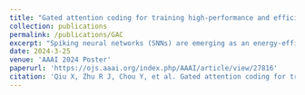 ```yaml
---
title: "Gated attention coding for training high-performance and efficient spiking neural networks"
collection: publications
permalink: /publications/GAC
excerpt: "Spiking neural networks (SNNs) are emerging as an energy-efficient alternative to traditional artificial neural networks (ANNs) due to their unique spike-based event-driven nature. Coding is crucial in SNNs as it converts external input stimuli into spatio-temporal feature sequences. However, most existing deep SNNs rely on direct coding that generates powerless spike representation and lacks the temporal dynamics inherent in human vision. Hence, we introduce Gated Attention Coding (GAC), a plug-and-play module that leverages the multi-dimensional gated attention unit to efficiently encode inputs into powerful representations before feeding them into the SNN architecture. GAC functions as a preprocessing layer that does not disrupt the spike-driven nature of the SNN, making it amenable to efficient neuromorphic hardware implementation with minimal modifications. Through an observer model theoretical analysis, we demonstrate GAC's attention mechanism improves temporal dynamics and coding efficiency. Experiments on CIFAR10/100 and ImageNet datasets demonstrate that GAC achieves state-of-the-art accuracy with remarkable efficiency. Notably, we improve top-1 accuracy by 3.10% on CIFAR100 with only 6-time steps and 1.07% on ImageNet while reducing energy usage to 66.9% of the previous works. To our best knowledge, it is the first time to explore the attention-based dynamic coding scheme in deep SNNs, with exceptional effectiveness and efficiency on large-scale datasets."
date: 2024-3-25
venue: 'AAAI 2024 Poster'
paperurl: 'https://ojs.aaai.org/index.php/AAAI/article/view/27816'
citation: 'Qiu X, Zhu R J, Chou Y, et al. Gated attention coding for training high-performance and efficient spiking neural networks[C]. AAAI 24.'
---
```

